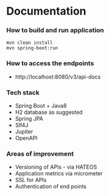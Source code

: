 # Documentation

### How to build and run application

```
mvn clean install
mvn spring-boot:run
```

### How to access the endpoints

* http://localhost:8080/v3/api-docs

### Tech stack

* Spring Boot + Java8
* H2 database as suggested
* Spring JPA
* Slf4J
* Jupiter
* OpenAPI

### Areas of improvement

* Versioning of APIs - via HATEOS
* Application metrics via micrometer
* SSL for APIs
* Authentication of end points